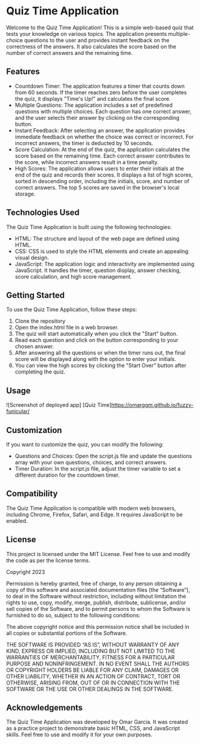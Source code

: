 # Quiz Time Application
Welcome to the Quiz Time Application! This is a simple web-based quiz that tests your knowledge on various topics. The application presents multiple-choice questions to the user and provides instant feedback on the correctness of the answers. It also calculates the score based on the number of correct answers and the remaining time.

## Features
- Countdown Timer: The application features a timer that counts down from 60 seconds. If the timer reaches zero before the user completes the quiz, it displays "Time's Up!" and calculates the final score.
- Multiple Questions: The application includes a set of predefined questions with multiple choices. Each question has one correct answer, and the user selects their answer by clicking on the corresponding button.
- Instant Feedback: After selecting an answer, the application provides immediate feedback on whether the choice was correct or incorrect. For incorrect answers, the timer is deducted by 10 seconds.
- Score Calculation: At the end of the quiz, the application calculates the score based on the remaining time. Each correct answer contributes to the score, while incorrect answers result in a time penalty.
- High Scores: The application allows users to enter their initials at the end of the quiz and records their scores. It displays a list of high scores, sorted in descending order, including the initials, score, and number of correct answers. The top 5 scores are saved in the browser's local storage.
## Technologies Used
The Quiz Time Application is built using the following technologies:

- HTML: The structure and layout of the web page are defined using HTML.
- CSS: CSS is used to style the HTML elements and create an appealing visual design.
- JavaScript: The application logic and interactivity are implemented using JavaScript. It handles the timer, question display, answer checking, score calculation, and high score management.
## Getting Started
To use the Quiz Time Application, follow these steps:

1. Clone the repository
2. Open the index.html file in a web browser.
3. The quiz will start automatically when you click the "Start" button.
4. Read each question and click on the button corresponding to your chosen answer.
5. After answering all the questions or when the timer runs out, the final score will be displayed along with the option to enter your initials.
6. You can view the high scores by clicking the "Start Over" button after completing the quiz.

## Usage 
![Screenshot of deployed app]
[Quiz Time]https://omarggm.github.io/fuzzy-funicular/

## Customization
If you want to customize the quiz, you can modify the following:

- Questions and Choices: Open the script.js file and update the questions array with your own questions, choices, and correct answers.
- Timer Duration: In the script.js file, adjust the timer variable to set a different duration for the countdown timer.
## Compatibility
The Quiz Time Application is compatible with modern web browsers, including Chrome, Firefox, Safari, and Edge. It requires JavaScript to be enabled.

## License
This project is licensed under the MIT License. Feel free to use and modify the code as per the license terms.

Copyright 2023

Permission is hereby granted, free of charge, to any person obtaining a copy of this software and associated documentation files (the “Software”), to deal in the Software without restriction, including without limitation the rights to use, copy, modify, merge, publish, distribute, sublicense, and/or sell copies of the Software, and to permit persons to whom the Software is furnished to do so, subject to the following conditions:

The above copyright notice and this permission notice shall be included in all copies or substantial portions of the Software.

THE SOFTWARE IS PROVIDED “AS IS”, WITHOUT WARRANTY OF ANY KIND, EXPRESS OR IMPLIED, INCLUDING BUT NOT LIMITED TO THE WARRANTIES OF MERCHANTABILITY, FITNESS FOR A PARTICULAR PURPOSE AND NONINFRINGEMENT. IN NO EVENT SHALL THE AUTHORS OR COPYRIGHT HOLDERS BE LIABLE FOR ANY CLAIM, DAMAGES OR OTHER LIABILITY, WHETHER IN AN ACTION OF CONTRACT, TORT OR OTHERWISE, ARISING FROM, OUT OF OR IN CONNECTION WITH THE SOFTWARE OR THE USE OR OTHER DEALINGS IN THE SOFTWARE.

## Acknowledgements
The Quiz Time Application was developed by Omar Garcia. It was created as a practice project to demonstrate basic HTML, CSS, and JavaScript skills. Feel free to use and modify it for your own purposes.
